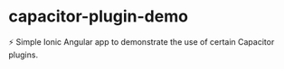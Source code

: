 # capacitor-plugin-demo

⚡️ Simple Ionic Angular app to demonstrate the use of certain Capacitor plugins. 
